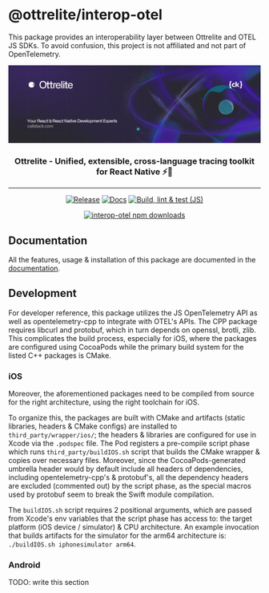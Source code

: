 # @ottrelite/interop-otel

This package provides an interoperability layer between Ottrelite and OTEL JS SDKs. To avoid confusion, this project is not affiliated and not part of OpenTelemetry.

<a href="https://www.callstack.com/open-source?utm_campaign=generic&utm_source=github&utm_medium=referral&utm_content=ottrelite" align="center">
  <picture>
    <img alt="Ottrelite" src="https://github.com/callstackincubator/ottrelite/blob/main/img/banner.jpg?raw=true">
  </picture>
</a>

<h3 align="center">
  <b>Ottrelite</b> - Unified, extensible, cross-language tracing toolkit for React Native ⚡️🔎
</h3>

---

<div align="center">

  [![Release](https://github.com/callstackincubator/ottrelite/actions/workflows/release.yml/badge.svg)](https://github.com/callstackincubator/ottrelite/actions/workflows/release.yml)
  [![Docs](https://github.com/callstackincubator/ottrelite/actions/workflows/docs.yml/badge.svg)](https://github.com/callstackincubator/ottrelite/actions/workflows/docs.yml)
  [![Build, lint & test (JS)](https://github.com/callstackincubator/ottrelite/actions/workflows/build-lint-test.yml/badge.svg)](https://github.com/callstackincubator/ottrelite/actions/workflows/build-lint-test.yml)

  [![interop-otel npm downloads](https://img.shields.io/npm/dm/@ottrelite/interop-otel.svg?style=flat-square&label=NPM%20-%20%40ottrelite%2Finterop-otel)](https://www.npmjs.com/package/@ottrelite/interop-otel)

</div>

## Documentation

All the features, usage & installation of this package are documented in the [documentation](https://callstackincubator.github.io/ottrelite/docs/interop-otel/quick-start.html).

## Development

For developer reference, this package utilizes the JS OpenTelemetry API as well as opentelemetry-cpp to integrate with OTEL's APIs. The CPP package requires libcurl and protobuf, which in turn depends on openssl, brotli, zlib. This complicates the build process, especially for iOS, where the packages are configured using CocoaPods while the primary build system for the listed C++ packages is CMake.

### iOS

Moreover, the aforementioned packages need to be compiled from source for the right architecture, using the right toolchain for iOS.

To organize this, the packages are built with CMake and artifacts (static libraries, headers & CMake configs) are installed to `third_party/wrapper/ios/`; the headers & libraries are configured for use in Xcode via the `.podspec` file. The Pod registers a pre-compile script phase which runs `third_party/buildIOS.sh` script that builds the CMake wrapper & copies over necessary files. Moreover, since the CocoaPods-generated umbrella header would by default include all headers of dependencies, including opentelemetry-cpp's & protobuf's, all the dependency headers are excluded (commented out) by the script phase, as the special macros used by protobuf seem to break the Swift module compilation.

The `buildIOS.sh` script requires 2 positional arguments, which are passed from Xcode's env variables that the script phase has access to: the target platform (iOS device / simulator) & CPU architecture. An example invocation that builds artifacts for the simulator for the arm64 architecture is: `./buildIOS.sh iphonesimulator arm64`.

### Android

TODO: write this section
